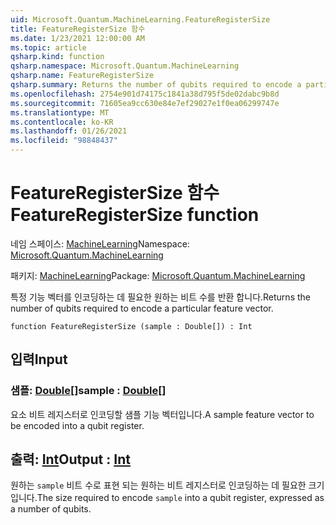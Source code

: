 ```yaml
---
uid: Microsoft.Quantum.MachineLearning.FeatureRegisterSize
title: FeatureRegisterSize 함수
ms.date: 1/23/2021 12:00:00 AM
ms.topic: article
qsharp.kind: function
qsharp.namespace: Microsoft.Quantum.MachineLearning
qsharp.name: FeatureRegisterSize
qsharp.summary: Returns the number of qubits required to encode a particular feature vector.
ms.openlocfilehash: 2754e901d74175c1841a38d795f5de02dabc9b8d
ms.sourcegitcommit: 71605ea9cc630e84e7ef29027e1f0ea06299747e
ms.translationtype: MT
ms.contentlocale: ko-KR
ms.lasthandoff: 01/26/2021
ms.locfileid: "98848437"
---
```

# <a name="featureregistersize-function"></a><span data-ttu-id="9012c-102">FeatureRegisterSize 함수</span><span class="sxs-lookup"><span data-stu-id="9012c-102">FeatureRegisterSize function</span></span>

<span data-ttu-id="9012c-103">네임 스페이스: [MachineLearning](xref:Microsoft.Quantum.MachineLearning)</span><span class="sxs-lookup"><span data-stu-id="9012c-103">Namespace: [Microsoft.Quantum.MachineLearning](xref:Microsoft.Quantum.MachineLearning)</span></span>

<span data-ttu-id="9012c-104">패키지: [MachineLearning](https://nuget.org/packages/Microsoft.Quantum.MachineLearning)</span><span class="sxs-lookup"><span data-stu-id="9012c-104">Package: [Microsoft.Quantum.MachineLearning](https://nuget.org/packages/Microsoft.Quantum.MachineLearning)</span></span>


<span data-ttu-id="9012c-105">특정 기능 벡터를 인코딩하는 데 필요한 원하는 비트 수를 반환 합니다.</span><span class="sxs-lookup"><span data-stu-id="9012c-105">Returns the number of qubits required to encode a particular feature vector.</span></span>

```qsharp
function FeatureRegisterSize (sample : Double[]) : Int
```


## <a name="input"></a><span data-ttu-id="9012c-106">입력</span><span class="sxs-lookup"><span data-stu-id="9012c-106">Input</span></span>

### <a name="sample--double"></a><span data-ttu-id="9012c-107">샘플: [Double](xref:microsoft.quantum.lang-ref.double)[]</span><span class="sxs-lookup"><span data-stu-id="9012c-107">sample : [Double](xref:microsoft.quantum.lang-ref.double)[]</span></span>

<span data-ttu-id="9012c-108">요소 비트 레지스터로 인코딩할 샘플 기능 벡터입니다.</span><span class="sxs-lookup"><span data-stu-id="9012c-108">A sample feature vector to be encoded into a qubit register.</span></span>



## <a name="output--int"></a><span data-ttu-id="9012c-109">출력: [Int](xref:microsoft.quantum.lang-ref.int)</span><span class="sxs-lookup"><span data-stu-id="9012c-109">Output : [Int](xref:microsoft.quantum.lang-ref.int)</span></span>

<span data-ttu-id="9012c-110">원하는 `sample` 비트 수로 표현 되는 원하는 비트 레지스터로 인코딩하는 데 필요한 크기입니다.</span><span class="sxs-lookup"><span data-stu-id="9012c-110">The size required to encode `sample` into a qubit register, expressed as a number of qubits.</span></span>